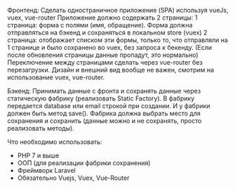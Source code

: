 Фронтенд:
Сделать одностраничное приложение (SPA) используя vueJs, vuex, vue-router
Приложение должно содержать 2 страницы:
1 страница: форма с полями (имя, обращение). Форма должна отправляться на бэкенд и сохраняться в локальном store (vuex)
2 страница: отображает списком эти формы, только то, что отправляли на 1 странице и было сохранено во vuex, без запроса к бекенду. (Если после обновления страницы данные пропадут, это нормально)
Переключение между страницами сделать через vue-router без перезагрузки. Дизайн и внешний вид вообще не важен, смотрим на использование vuex, vue-router.

Бэкенд:
Принимать данные с фронта и сохранять данные через статическую фабрику (реализовать Static Factory).
В фабрику передается database или email строкой при создании. И у фабрики должен быть метод save(). Фабрика должна выбрать место для сохранения и сохранить (данные можно и не сохранять, просто реализовать методы).

Что необходимо использовать:
- PHP 7 и выше
- ООП (для реализации фабрики сохранения)
- Фреймворк Laravel
- Обязательно Vuejs, Vuex, Vue-Router